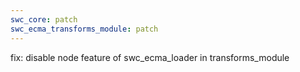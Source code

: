 ```yaml
---
swc_core: patch
swc_ecma_transforms_module: patch
---
```


fix: disable node feature of swc_ecma_loader in transforms_module
